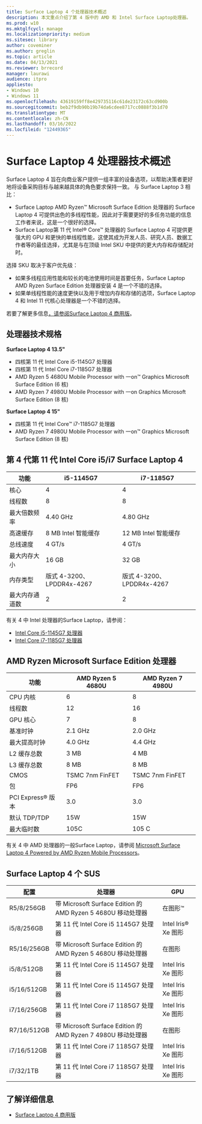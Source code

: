 ```yaml
---
title: Surface Laptop 4 个处理器技术概述
description: 本文重点介绍了第 4 版中的 AMD 和 Intel Surface Laptop处理器。
ms.prod: w10
ms.mktglfcycl: manage
ms.localizationpriority: medium
ms.sitesec: library
author: coveminer
ms.author: greglin
ms.topic: article
ms.date: 04/13/2021
ms.reviewer: brrecord
manager: laurawi
audience: itpro
appliesto:
- Windows 10
- Windows 11
ms.openlocfilehash: 43619159ff8e429735116c61de23172c63cd900b
ms.sourcegitcommit: beb2f9db90b19b74da6cdee8717cc0888f3b1d70
ms.translationtype: MT
ms.contentlocale: zh-CN
ms.lasthandoff: 03/16/2022
ms.locfileid: "12449365"
---
```

# <a name="surface-laptop-4-processors-tech-overview"></a>Surface Laptop 4 处理器技术概述

Surface Laptop 4 旨在向商业客户提供一组丰富的设备选项，以帮助决策者更好地将设备采购目标与越来越具体的角色要求保持一致。 与 Surface Laptop 3 相比：

- Surface Laptop AMD Ryzen™ Microsoft Surface Edition 处理器的 Surface Laptop 4 可提供出色的多线程性能，因此对于需要更好的多任务功能的信息工作者来说，这是一个很好的选择。
- Surface Laptop第 11 代 Intel® Core™ 处理器的 Surface Laptop 4 可提供更强大的 GPU 和更快的单线程性能，这使其成为开发人员、研究人员、数据工作者等的最佳选择，尤其是与在顶级 Intel SKU 中提供的更大内存和存储配对时。

选择 SKU 取决于客户优先级：

- 如果多线程应用性能和较长的电池使用时间是首要任务，Surface Laptop AMD Ryzen Surface Edition 处理器安装 4 是一个不错的选择。
- 如果单线程性能的速度更快以及用于增加内存和存储的选项，Surface Laptop 4 和 Intel 11 代核心处理器是一个不错的选择。

若要了解更多信息[，请参阅Surface Laptop 4 商用版](https://www.microsoft.com/surface/business/surface-laptop-4)。

## <a name="processor-tech-specs"></a>处理器技术规格

**Surface Laptop 4 13.5"**

- 四核第 11 代 Intel Core i5-1145G7 处理器
- 四核第 11 代 Intel Core i7-1185G7 处理器
- AMD Ryzen 5 4680U Mobile Processor with 一on™ Graphics Microsoft Surface Edition (6 核) 
- AMD Ryzen 7 4980U Mobile Processor with 一on Graphics Microsoft Surface Edition (8 核) 

**Surface Laptop 4 15"**

- 四核第 11 代 Intel Core™ i7-1185G7 处理器
- AMD Ryzen 7 4980U Mobile Processor with 一on™ Graphics Microsoft Surface Edition (8 核) 

 

## <a name="11th-gen-intel-core-i5i7-in-surface-laptop-4"></a>第 4 代第 11 代 Intel Core i5/i7 Surface Laptop 4

| 功能                                    | i5-1145G7               | i7-1185G7               |
| ------------------------------------------ | ----------------------- | ----------------------- |
| 核心                                 | 4                       | 4                       |
| 线程数                               | 8                       | 8                       |
| 最大倍数频率                        | 4.40 GHz                | 4.80 GHz                |
| 高速缓存                                      | 8 MB Intel 智能缓存  | 12 MB Intel 智能缓存 |
| 总线速度                                  | 4 GT/s                  | 4 GT/s                  |
| 最大内存大小  | 16 GB                   | 32 GB                   |
| 内存类型                               | 版式 4-3200、LPDDR4x-4267 | 版式 4-3200、LPDDR4x-4267 |
| 最大内存通道数                   | 2                       | 2                       |


有关 4 中 Intel 处理器的Surface Laptop，请参阅：

- [Intel Core i5-1145G7 处理器](https://www.intel.com/content/www/us/en/products/sku/208660/intel-core-i51145g7-processor-8m-cache-up-to-4-40-ghz-with-ipu/specifications.html) 
- [Intel Core i7-1185G7 处理器](https://www.intel.com/content/www/us/en/products/sku/208664/intel-core-i71185g7-processor-12m-cache-up-to-4-80-ghz-with-ipu/specifications.html) 

## <a name="amd-ryzen-microsoft-surface-edition-processors"></a>AMD Ryzen Microsoft Surface Edition 处理器

| 功能              | AMD Ryzen 5 4680U | AMD Ryzen 7 4980U |
| -------------------- | ----------------- | ----------------- |
| CPU 内核            | 6                 | 8                 |
| 线程数              | 12                | 16                |
| GPU 核心            | 7                 | 8                 |
| 基准时钟           | 2.1 GHz           | 2.0 GHz           |
| 最大提高时钟      | 4.0 GHz           | 4.4 GHz           |
| L2 缓存总数       | 3 MB              | 4 MB              |
| L3 缓存总数       | 8 MB              | 8 MB              |
| CMOS                 | TSMC 7nm FinFET   | TSMC 7nm FinFET   |
| 包              | FP6               | FP6               |
| PCI Express® 版本 | 3.0               | 3.0               |
| 默认 TDP/TDP    | 15W               | 15W               |
| 最大临时数            | 105C              | 105 C             |

有关 4 中 AMD 处理器的一般Surface Laptop，请参阅 [Microsoft Surface Laptop 4 Powered by AMD Ryzen Mobile Processors](https://www.amd.com/processors/ryzen-surface-edition)。

## <a name="surface-laptop-4-skus"></a>Surface Laptop 4 个 SUS

| 配置 | 处理器                                                         | GPU                    |
| ------------- | ----------------------------------------------------------------- | ---------------------- |
| R5/8/256GB    | 带 Microsoft Surface Edition 的 AMD Ryzen 5 4680U 移动处理器 | 在图形™       |
| i5/8/256GB    | 第 11 代 Intel Core i5 1145G7 处理器                          | Intel Iris® Xe 图形 |
| R5/16/256GB   | 带 Microsoft Surface Edition 的 AMD Ryzen 5 4680U 移动处理器 | 在图形        |
| i5/8/512GB    | 第 11 代 Intel Core i5 1145G7 处理器                           | Intel Iris Xe 图形 |
| i5/16/512GB   | 第 11 代 Intel Core i5 1145G7 处理器                           | Intel Iris Xe 图形 |
| i7/16/256GB   | 第 11 代 Intel Core i7 1185G7 处理器                           | Intel Iris Xe 图形 |
| R7/16/512GB   | 带 Microsoft Surface Edition 的 AMD Ryzen 7 4980U 移动处理器 | 在图形        |
| i7/16/512GB   | 第 11 代 Intel Core i7 1185G7 处理器                           | Intel Iris Xe 图形 |
| i7/32/1TB     | 第 11 代 Intel Core i7 1185G7 处理器                           | Intel Iris Xe 图形 |


## <a name="learn-more"></a>了解详细信息

- [Surface Laptop 4 商用版](https://www.microsoft.com/surface/business/surface-laptop-4)